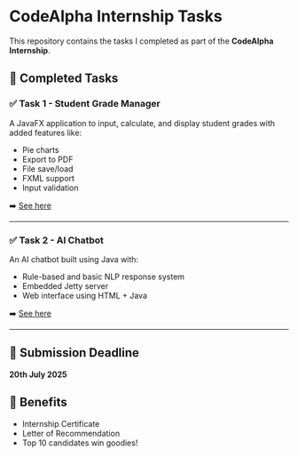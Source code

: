 # CodeAlpha Internship Tasks

This repository contains the tasks I completed as part of the **CodeAlpha Internship**.

## 🔧 Completed Tasks

### ✅ Task 1 - Student Grade Manager
A JavaFX application to input, calculate, and display student grades with added features like:
- Pie charts
- Export to PDF
- File save/load
- FXML support
- Input validation

➡️ [See here]([./Task%201%20-%20Student%20Grade%20Manager/README.md](https://github.com/mohitpachar/StudentGradeManager/blob/main/README.md))

---

### ✅ Task 2 - AI Chatbot
An AI chatbot built using Java with:
- Rule-based and basic NLP response system
- Embedded Jetty server
- Web interface using HTML + Java

➡️ [See here]([./Task%202%20-%20AI%20Chatbot/README.md](https://github.com/mohitpachar/AiChatBot/blob/main/README.md))

---

## 📅 Submission Deadline
**20th July 2025**

## 🎁 Benefits
- Internship Certificate  
- Letter of Recommendation  
- Top 10 candidates win goodies!
